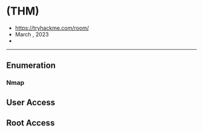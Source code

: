 # (THM)

- https://tryhackme.com/room/
- March , 2023
- 

---

## Enumeration

### Nmap

## User Access

## Root Access
